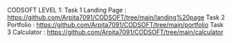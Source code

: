 CODSOFT
LEVEL 1:
Task 1 Landing Page  :  https://github.com/Arpita7091/CODSOFT/tree/main/landing%20page
Task 2 Portfolio     :  https://github.com/Arpita7091/CODSOFT/tree/main/portfolio
Task 3 Calculator    :  https://github.com/Arpita7091/CODSOFT/tree/main/calculator
